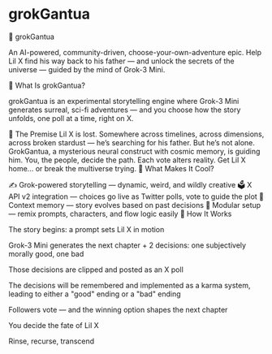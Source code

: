 # grokGantua

🌌 grokGantua

An AI-powered, community-driven, choose-your-own-adventure epic.
Help Lil X find his way back to his father — and unlock the secrets of the universe — guided by the mind of Grok-3 Mini.

🧠 What Is grokGantua?

grokGantua is an experimental storytelling engine where Grok-3 Mini generates surreal, sci-fi adventures — and you choose how the story unfolds, one poll at a time, right on X.

💫 The Premise
Lil X is lost.
Somewhere across timelines, across dimensions, across broken stardust —
he’s searching for his father.
But he’s not alone.
GrokGantua, a mysterious neural construct with cosmic memory, is guiding him.
You, the people, decide the path.
Each vote alters reality.
Get Lil X home... or break the multiverse trying.
🔮 What Makes It Cool?

✍️ Grok-powered storytelling — dynamic, weird, and wildly creative
🗳️ X API v2 integration — choices go live as Twitter polls, vote to guide the plot
🧠 Context memory — story evolves based on past decisions
🧪 Modular setup — remix prompts, characters, and flow logic easily
🚀 How It Works

The story begins: a prompt sets Lil X in motion


Grok-3 Mini generates the next chapter + 2 decisions: one subjectively morally good, one bad


Those decisions are clipped and posted as an X poll


The decisions will be remembered and implemented as a karma system, leading to either a "good" ending or a "bad" ending


Followers vote — and the winning option shapes the next chapter


You decide the fate of Lil X



Rinse, recurse, transcend
